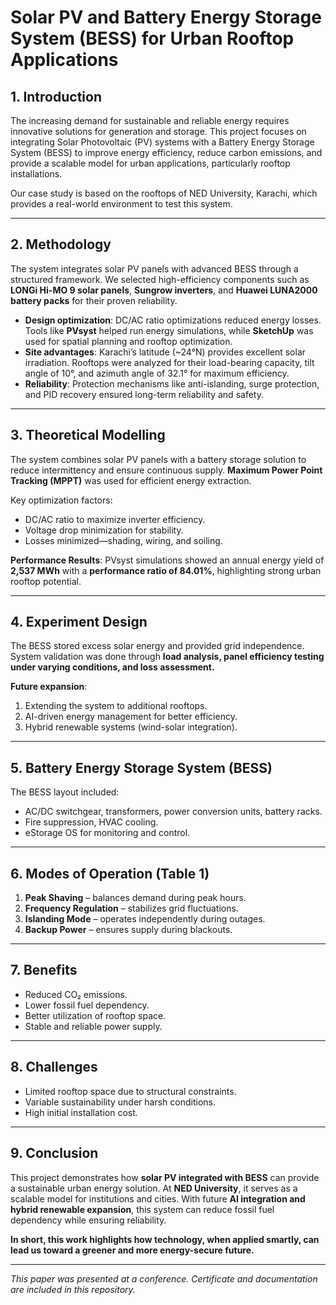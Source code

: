 # Solar PV and Battery Energy Storage System (BESS) for Urban Rooftop Applications

## 1. Introduction
The increasing demand for sustainable and reliable energy requires innovative solutions for generation and storage. This project focuses on integrating Solar Photovoltaic (PV) systems with a Battery Energy Storage System (BESS) to improve energy efficiency, reduce carbon emissions, and provide a scalable model for urban applications, particularly rooftop installations.

Our case study is based on the rooftops of NED University, Karachi, which provides a real-world environment to test this system.

---

## 2. Methodology
The system integrates solar PV panels with advanced BESS through a structured framework. We selected high-efficiency components such as **LONGi Hi-MO 9 solar panels**, **Sungrow inverters**, and **Huawei LUNA2000 battery packs** for their proven reliability.

- **Design optimization**: DC/AC ratio optimizations reduced energy losses. Tools like **PVsyst** helped run energy simulations, while **SketchUp** was used for spatial planning and rooftop optimization.  
- **Site advantages**: Karachi’s latitude (~24°N) provides excellent solar irradiation. Rooftops were analyzed for their load-bearing capacity, tilt angle of 10°, and azimuth angle of 32.1° for maximum efficiency.  
- **Reliability**: Protection mechanisms like anti-islanding, surge protection, and PID recovery ensured long-term reliability and safety.

---

## 3. Theoretical Modelling
The system combines solar PV panels with a battery storage solution to reduce intermittency and ensure continuous supply. **Maximum Power Point Tracking (MPPT)** was used for efficient energy extraction.

Key optimization factors:
- DC/AC ratio to maximize inverter efficiency.  
- Voltage drop minimization for stability.  
- Losses minimized—shading, wiring, and soiling.  

**Performance Results**: PVsyst simulations showed an annual energy yield of **2,537 MWh** with a **performance ratio of 84.01%**, highlighting strong urban rooftop potential.

---

## 4. Experiment Design
The BESS stored excess solar energy and provided grid independence. System validation was done through **load analysis, panel efficiency testing under varying conditions, and loss assessment.**

**Future expansion**:  
1. Extending the system to additional rooftops.  
2. AI-driven energy management for better efficiency.  
3. Hybrid renewable systems (wind-solar integration).  

---

## 5. Battery Energy Storage System (BESS)
The BESS layout included:  
- AC/DC switchgear, transformers, power conversion units, battery racks.  
- Fire suppression, HVAC cooling.  
- eStorage OS for monitoring and control.  

---

## 6. Modes of Operation (Table 1)
1. **Peak Shaving** – balances demand during peak hours.  
2. **Frequency Regulation** – stabilizes grid fluctuations.  
3. **Islanding Mode** – operates independently during outages.  
4. **Backup Power** – ensures supply during blackouts.  

---

## 7. Benefits
- Reduced CO₂ emissions.  
- Lower fossil fuel dependency.  
- Better utilization of rooftop space.  
- Stable and reliable power supply.  

---

## 8. Challenges
- Limited rooftop space due to structural constraints.  
- Variable sustainability under harsh conditions.  
- High initial installation cost.  

---

## 9. Conclusion
This project demonstrates how **solar PV integrated with BESS** can provide a sustainable urban energy solution. At **NED University**, it serves as a scalable model for institutions and cities. With future **AI integration and hybrid renewable expansion**, this system can reduce fossil fuel dependency while ensuring reliability.

**In short, this work highlights how technology, when applied smartly, can lead us toward a greener and more energy-secure future.**

---
*This paper was presented at a conference. Certificate and documentation are included in this repository.*
